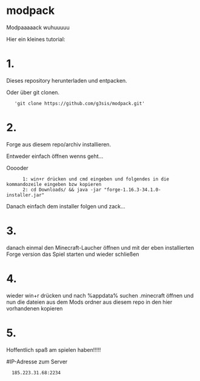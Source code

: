 # modpack
Modpaaaaack wuhuuuuu


Hier ein kleines tutorial:

# 1. 
  Dieses repository herunterladen und entpacken.
  
  
  Oder über git clonen.
   
       'git clone https://github.com/g3sis/modpack.git'
   
# 2.
  Forge aus diesem repo/archiv installieren.
    
   Entweder einfach öffnen wenns geht...
    
   Ooooder
   
          1: win+r drücken und cmd eingeben und folgendes in die kommandozeile eingeben bzw kopieren
          2: cd Downloads/ && java -jar "forge-1.16.3-34.1.0-installer.jar"
    
   Danach einfach dem installer folgen und zack...
    
# 3.
  danach einmal den Minecraft-Laucher öffnen und mit der eben installierten Forge version das Spiel starten und wieder schließen
  
# 4.
  wieder win+r drücken und nach %appdata% suchen
  .minecraft öffnen
  und nun die dateien aus dem Mods ordner aus diesem repo in den hier vorhandenen kopieren


# 5.
  Hoffentlich spaß am spielen haben!!!!!
  
  
  
  
#IP-Adresse zum Server

      185.223.31.68:2234

